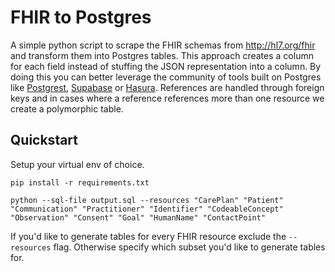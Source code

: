 # FHIR to Postgres

A simple python script to scrape the FHIR schemas from http://hl7.org/fhir and transform them into Postgres tables. This approach creates a column for each field instead of stuffing the JSON representation into a column. By doing this you can better leverage the community of tools built on Postgres like [Postgrest](https://postgrest.org/en/stable/), [Supabase](https://github.com/supabase/supabase) or [Hasura](https://github.com/hasura/graphql-engine). References are handled through foreign keys and in cases where a reference references more than one resource we create a polymorphic table. 

## Quickstart

Setup your virtual env of choice.
```
pip install -r requirements.txt

python --sql-file output.sql --resources "CarePlan" "Patient" "Communication" "Practitioner" "Identifier" "CodeableConcept" "Observation" "Consent" "Goal" "HumanName" "ContactPoint"
```

If you'd like to generate tables for every FHIR resource exclude the `--resources` flag. Otherwise specify which subset you'd like to generate tables for. 
